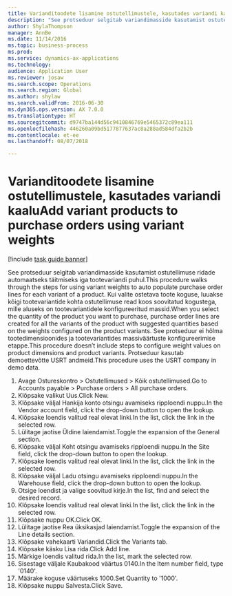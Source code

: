 ```yaml
--- 
title: Varianditoodete lisamine ostutellimustele, kasutades variandi kaalu
description: "See protseduur selgitab variandimasside kasutamist ostutellimuse ridade automaatseks täitmiseks iga tootevariandi puhul."
author: ShylaThompson
manager: AnnBe
ms.date: 11/14/2016
ms.topic: business-process
ms.prod: 
ms.service: dynamics-ax-applications
ms.technology: 
audience: Application User
ms.reviewer: josaw
ms.search.scope: Operations
ms.search.region: Global
ms.author: shylaw
ms.search.validFrom: 2016-06-30
ms.dyn365.ops.version: AX 7.0.0
ms.translationtype: HT
ms.sourcegitcommit: d9747ba144d56c9410846769e5465372c89ea111
ms.openlocfilehash: 446260a09bd5177877637ac8a288ad584dfa2b2b
ms.contentlocale: et-ee
ms.lasthandoff: 08/07/2018

---
```

# <a name="add-variant-products-to-purchase-orders-using-variant-weights"></a><span data-ttu-id="fba98-103">Varianditoodete lisamine ostutellimustele, kasutades variandi kaalu</span><span class="sxs-lookup"><span data-stu-id="fba98-103">Add variant products to purchase orders using variant weights</span></span>

[!include [task guide banner](../../includes/task-guide-banner.md)]

<span data-ttu-id="fba98-104">See protseduur selgitab variandimasside kasutamist ostutellimuse ridade automaatseks täitmiseks iga tootevariandi puhul.</span><span class="sxs-lookup"><span data-stu-id="fba98-104">This procedure walks through the steps for using variant weights to auto populate purchase order lines for each variant of a product.</span></span> <span data-ttu-id="fba98-105">Kui valite ostetava toote koguse, luuakse kõigi tootevariantide kohta ostutellimuse read koos soovitatud kogustega, mille aluseks on tootevariantidele konfigureeritud massid.</span><span class="sxs-lookup"><span data-stu-id="fba98-105">When you select the quantity of the product you want to purchase, purchase order lines are created for all the variants of the product with suggested quantities based on the weights configured on the product variants.</span></span> <span data-ttu-id="fba98-106">See protseduur ei hõlma tootedimensioonides ja tootevariantides massiväärtuste konfigureerimise etappe.</span><span class="sxs-lookup"><span data-stu-id="fba98-106">This procedure doesn’t include steps to configure weight values on product dimensions and product variants.</span></span> <span data-ttu-id="fba98-107">Protseduur kasutab demoettevõtte USRT andmeid.</span><span class="sxs-lookup"><span data-stu-id="fba98-107">This procedure uses the USRT company in demo data.</span></span>

1. <span data-ttu-id="fba98-108">Avage Ostureskontro > Ostutellimused > Kõik ostutellimused.</span><span class="sxs-lookup"><span data-stu-id="fba98-108">Go to Accounts payable > Purchase orders > All purchase orders.</span></span>
2. <span data-ttu-id="fba98-109">Klõpsake valikut Uus.</span><span class="sxs-lookup"><span data-stu-id="fba98-109">Click New.</span></span>
3. <span data-ttu-id="fba98-110">Klõpsake väljal Hankija konto otsingu avamiseks ripploendi nuppu.</span><span class="sxs-lookup"><span data-stu-id="fba98-110">In the Vendor account field, click the drop-down button to open the lookup.</span></span>
4. <span data-ttu-id="fba98-111">Klõpsake loendis valitud real olevat linki.</span><span class="sxs-lookup"><span data-stu-id="fba98-111">In the list, click the link in the selected row.</span></span>
5. <span data-ttu-id="fba98-112">Lülitage jaotise Üldine laiendamist.</span><span class="sxs-lookup"><span data-stu-id="fba98-112">Toggle the expansion of the General section.</span></span>
6. <span data-ttu-id="fba98-113">Klõpsake väljal Koht otsingu avamiseks ripploendi nuppu.</span><span class="sxs-lookup"><span data-stu-id="fba98-113">In the Site field, click the drop-down button to open the lookup.</span></span>
7. <span data-ttu-id="fba98-114">Klõpsake loendis valitud real olevat linki.</span><span class="sxs-lookup"><span data-stu-id="fba98-114">In the list, click the link in the selected row.</span></span>
8. <span data-ttu-id="fba98-115">Klõpsake väljal Ladu otsingu avamiseks ripploendi nuppu.</span><span class="sxs-lookup"><span data-stu-id="fba98-115">In the Warehouse field, click the drop-down button to open the lookup.</span></span>
9. <span data-ttu-id="fba98-116">Otsige loendist ja valige soovitud kirje.</span><span class="sxs-lookup"><span data-stu-id="fba98-116">In the list, find and select the desired record.</span></span>
10. <span data-ttu-id="fba98-117">Klõpsake loendis valitud real olevat linki.</span><span class="sxs-lookup"><span data-stu-id="fba98-117">In the list, click the link in the selected row.</span></span>
11. <span data-ttu-id="fba98-118">Klõpsake nuppu OK.</span><span class="sxs-lookup"><span data-stu-id="fba98-118">Click OK.</span></span>
12. <span data-ttu-id="fba98-119">Lülitage jaotise Rea üksikasjad laiendamist.</span><span class="sxs-lookup"><span data-stu-id="fba98-119">Toggle the expansion of the Line details section.</span></span>
13. <span data-ttu-id="fba98-120">Klõpsake vahekaarti Variandid.</span><span class="sxs-lookup"><span data-stu-id="fba98-120">Click the Variants tab.</span></span>
14. <span data-ttu-id="fba98-121">Klõpsake käsku Lisa rida.</span><span class="sxs-lookup"><span data-stu-id="fba98-121">Click Add line.</span></span>
15. <span data-ttu-id="fba98-122">Märkige loendis valitud rida.</span><span class="sxs-lookup"><span data-stu-id="fba98-122">In the list, mark the selected row.</span></span>
16. <span data-ttu-id="fba98-123">Sisestage väljale Kaubakood väärtus 0140.</span><span class="sxs-lookup"><span data-stu-id="fba98-123">In the Item number field, type '0140'.</span></span>
17. <span data-ttu-id="fba98-124">Määrake koguse väärtuseks 1000.</span><span class="sxs-lookup"><span data-stu-id="fba98-124">Set Quantity to '1000'.</span></span>
18. <span data-ttu-id="fba98-125">Klõpsake nuppu Salvesta.</span><span class="sxs-lookup"><span data-stu-id="fba98-125">Click Save.</span></span>



